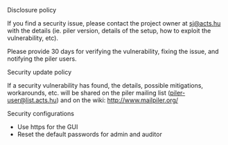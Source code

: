 Disclosure policy

If you find a security issue, please contact the project owner at sj@acts.hu
with the details (ie. piler version, details of the setup, how to exploit the
vulnerability, etc).

Please provide 30 days for verifying the vulnerability, fixing the issue, and
notifying the piler users.

Security update policy

If a security vulnerability has found, the details, possible mitigations,
workarounds, etc. will be shared on the piler mailing list (piler-user@list.acts.hu)
and on the wiki: http://www.mailpiler.org/

Security configurations

 - Use https for the GUI
 - Reset the default passwords for admin and auditor
